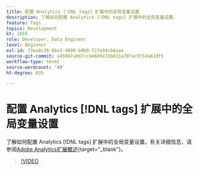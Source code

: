 ```yaml
---
title: 配置 Analytics [!DNL tags] 扩展中的全局变量设置
description: 了解如何配置 Analytics [!DNL tags] 扩展中的全局变量设置。
feature: Tags
topics: Development
kt: 2855
role: Developer, Data Engineer
level: Beginner
exl-id: 73ea8c36-66e3-4800-b0b0-f27e94cb4aaa
source-git-commit: a45667a8d7ccb46b9e33bd11a78fac9714a61df5
workflow-type: tm+mt
source-wordcount: '49'
ht-degree: 83%

---
```


# 配置 Analytics [!DNL tags] 扩展中的全局变量设置

了解如何配置 Analytics [!DNL tags] 扩展中的全局变量设置。有关详细信息，请参阅[Adobe Analytics扩展概述](https://experienceleague.adobe.com/docs/experience-platform/tags/extensions/client/analytics/overview.html?lang=zh-Hans){target="_blank"}。

>[!VIDEO](https://video.tv.adobe.com/v/27181/?quality=12&learn=on)
